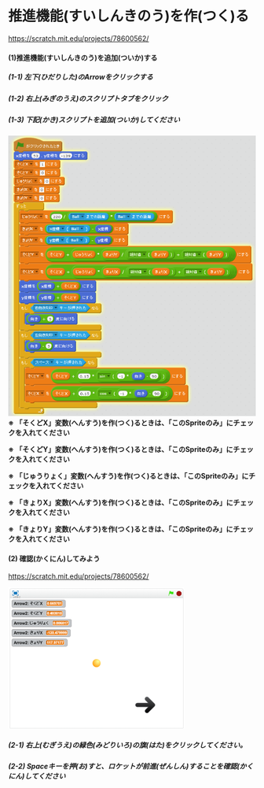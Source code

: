 # 推進機能(すいしんきのう)を作(つく)る

https://scratch.mit.edu/projects/78600562/

#### (1)推進機能(すいしんきのう)を追加(ついか)する
##### (1-1) 左下(ひだりした)のArrowをクリックする
##### (1-2) 右上(みぎのうえ)のスクリプトタブをクリック
##### (1-3) 下記(かき)スクリプトを追加(ついか)してください
![](f4_004a.png)
**※ 「そくどX」変数(へんすう)を作(つく)るときは、「このSpriteのみ」にチェックを入れてください**

**※ 「そくどY」変数(へんすう)を作(つく)るときは、「このSpriteのみ」にチェックを入れてください**

**※ 「じゅうりょく」変数(へんすう)を作(つく)るときは、「このSpriteのみ」にチェックを入れてください**

**※ 「きょりX」変数(へんすう)を作(つく)るときは、「このSpriteのみ」にチェックを入れてください**

**※ 「きょりY」変数(へんすう)を作(つく)るときは、「このSpriteのみ」にチェックを入れてください**


#### (2) 確認(かくにん)してみよう
https://scratch.mit.edu/projects/78600562/

![](gravity_scratch_001.png)
##### (2-1) 右上(むぎうえ)の緑色(みどりいろ)の旗(はた)をクリックしてください。
##### (2-2) Spaceキーを押(お)すと、ロケットが前進(ぜんしん)することを確認(かくにん)してください


